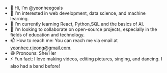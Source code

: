 - 👋 Hi, I’m @yeonheegoals
- 👀 I’m interested in web development, data science, and machine learning.
- 🌱 I’m currently learning React, Python,SQL and the basics of AI.
- 💞️ I’m looking to collaborate on open-source projects, especially in the fields of education and technology.
- 📫 How to reach me: You can reach me via email at yeonhee.r.jeong@gmail.com.
- 😄 Pronouns: She/Her
- ⚡ Fun fact: I love making videos, editing pictures, singing, and dancing. I also had a band before!
